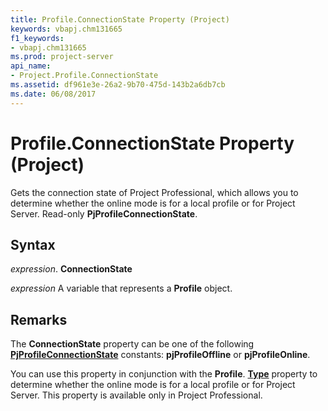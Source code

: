 ```yaml
---
title: Profile.ConnectionState Property (Project)
keywords: vbapj.chm131665
f1_keywords:
- vbapj.chm131665
ms.prod: project-server
api_name:
- Project.Profile.ConnectionState
ms.assetid: df961e3e-26a2-9b70-475d-143b2a6db7cb
ms.date: 06/08/2017
---
```



# Profile.ConnectionState Property (Project)

Gets the connection state of Project Professional, which allows you to determine whether the online mode is for a local profile or for Project Server. Read-only **PjProfileConnectionState**.


## Syntax

 _expression_. **ConnectionState**

 _expression_ A variable that represents a **Profile** object.


## Remarks

The **ConnectionState** property can be one of the following **[PjProfileConnectionState](pjprofileconnectionstate-enumeration-project.md)** constants: **pjProfileOffline** or **pjProfileOnline**.

You can use this property in conjunction with the **Profile**. **[Type](profile-type-property-project.md)** property to determine whether the online mode is for a local profile or for Project Server. This property is available only in Project Professional.


